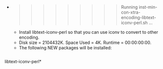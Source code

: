 * >>>>>>>>> Running inst-min-con-xtra-encoding-libtext-iconv-perl.sh ...
  * Install libtext-iconv-perl so that you can use iconv to convert to other encoding.
  * Disk size = 2104432K. Space Used = 4K. Runtime = 00:00:00:00.
  * The following NEW packages will be installed:
  ```bash
libtext-iconv-perl*
  ```
